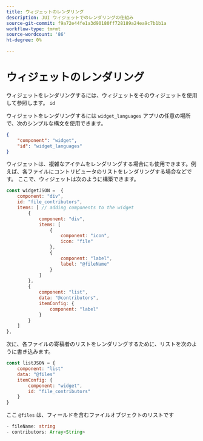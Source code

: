 ```yaml
---
title: ウィジェットのレンダリング
description: JUI ウィジェットでのレンダリングの仕組み
source-git-commit: f9a72e44fe1a3d90180ff728189a24ea9c7b1b1a
workflow-type: tm+mt
source-wordcount: '86'
ht-degree: 0%

---
```


# ウィジェットのレンダリング

ウィジェットをレンダリングするには、ウィジェットをそのウィジェットを使用して参照します。 `id`

ウィジェットをレンダリングするには `widget_languages` アプリの任意の場所で、次のシンプルな構文を使用できます。

```json
{
    "component": "widget",
    "id": "widget_languages"
}
```

ウィジェットは、複雑なアイテムをレンダリングする場合にも使用できます。例えば、各ファイルにコントリビュータのリストをレンダリングする場合などです。
ここで、ウィジェットは次のように構築できます。

```js title="fileContributorsWidget.js"
const widgetJSON =  {
    component: "div", 
    id: "file_contributors", 
    items: [ // adding components to the widget
        {
            component: "div",
            items: [
                {
                    component: "icon",
                    icon: "file"
                },
                {
                    component: "label",
                    label: "@fileName"
                }
            ]
        },
        {
            component: "list",
            data: "@contributors",
            itemConfig: {
                component: "label"
            }
        }
    ]
},
```

次に、各ファイルの寄稿者のリストをレンダリングするために、リストを次のように書き込みます。

```js title="fileContributorsList.js"
const listJSON = {
    component: "list"
    data: "@files"
    itemConfig: {
        component: "widget",
        id: "file_contributors"
    }
}
```

ここ `@files` は、フィールドを含むファイルオブジェクトのリストです

```typescript
- fileName: string
- contributors: Array<String>
```
